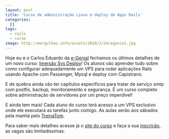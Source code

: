 ```yaml
---
layout: post
title: 'Curso de administração Linux e deploy de Apps Rails'
categories:
  []
tags:
  - rails
  - curso
image: http://mergulhao.info/assets/2010/2/24/egenial.jpg
---
```


Hoje eu e o Carlos Eduardo da [e-Genial](http://www.egenialsas.com.br/) fechamos os últimos detalhes de um novo curso: [Imersão Sys Deploy][imersao]! Os alunos vão aprender tudo sobre como configurar adequadamente um VPS para rodar aplicações Rails usando Apache com Passenger, Mysql e deploy com Capistrano.

E de quebra ainda vão ter capítulos específicos para tratar de serviço smtp com postfix, backup, monitoramento e segurança. É um curso completo sobre administração de servidores por um preço imperdível!

E ainda tem mais! Cada aluno do curso terá acesso a um VPS exclusivo onde ele executará as tarefas junto comigo. As aulas serão aos sábados pela manhã pelo [TreinaTom][tom].

Para saber mais detalhes acesse já o [site do curso][imersao] e faça a sua [inscrição][matricula], as vagas são limitadíssimas.

[imersao]: http://www.egenial.com.br/imersaosysdeploy
[matricula]: http://www.egenial.com.br/imersaosysdeploy/matricula
[tom]: http://www.egenialsas.com.br/site/treinatom
